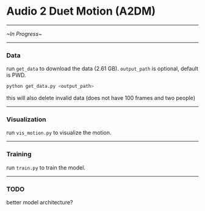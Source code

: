 # Audio 2 Duet Motion (A2DM)
---
_~In Progress~_

---
### Data

run `get_data` to download the data (2.61 GB). `output_path` is optional, default is PWD.
```python
python get_data.py <output_path>
```
this will also delete invalid data (does not have 100 frames and two people)

---

### Visualization
run `vis_motion.py` to visualize the motion.

---

### Training
run `train.py` to train the model.

---

### TODO
better model architecture?